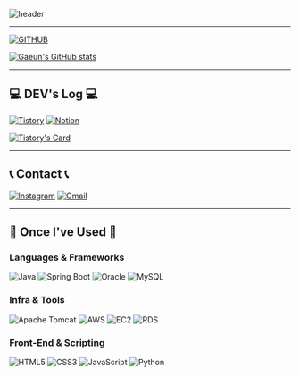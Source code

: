 <div align="left">

![header](https://capsule-render.vercel.app/api?type=waving&color=timeGradient&text=Welcome%20to%20Gaeun's%20GitHub%20👋&animation=twinkling&fontSize=35&fontAlignY=40&fontAlign=70&height=250)

---

[![GITHUB](https://hits.seeyoufarm.com/api/count/incr/badge.svg?url=https%3A%2F%2Fgithub.com%2Fgaeunji1&count_bg=%23F29494&title_bg=%232F2E2E&icon=github.svg&icon_color=%23FFFFFF&title=GITHUB&edge_flat=false)](https://github.com/gaeunji1)

[![Gaeun's GitHub stats](https://github-readme-stats.vercel.app/api?username=gaeunji1&include_all_commits=true&theme=nord&hide_border=true&count_private=true)](https://github.com/gaeunji1/github-readme-stats)

---

## 💻 DEV's Log 💻

[![Tistory](https://img.shields.io/badge/Tistory-000000?style=for-the-badge&logo=Tistory&logoColor=white)](https://easyhomputer.tistory.com)
[![Notion](https://img.shields.io/badge/Notion-9999FF?style=for-the-badge&logo=Notion&logoColor=white)](https://www.notion.so/homputer/Notion-3a51e19fa20a4c08a3c1d281a7a2c741)

[![Tistory's Card](https://github-readme-tistory-card.vercel.app/api?name=easyhomputer&theme=default)](https://easyhomputer.tistory.com)

---

## 📞 Contact 📞

[![Instagram](https://img.shields.io/badge/Instagram-E4405F?style=for-the-badge&logo=Instagram&logoColor=white)](https://www.instagram.com/gaeunji1/)
[![Gmail](https://img.shields.io/badge/Gmail-EA4335?style=for-the-badge&logo=Gmail&logoColor=white)](mailto:gaeunji1@gmail.com)

---

## 🔨 Once I've Used 🔨

### Languages & Frameworks

![Java](https://img.shields.io/badge/Java-007396?style=for-the-badge&logo=Java&logoColor=white)
![Spring Boot](https://img.shields.io/badge/Spring%20Boot-6DB33F?style=for-the-badge&logo=springboot&logoColor=white)
![Oracle](https://img.shields.io/badge/Oracle-F80000?style=for-the-badge&logo=oracle&logoColor=white)
![MySQL](https://img.shields.io/badge/MySQL-4479A1?style=for-the-badge&logo=mysql&logoColor=white)

### Infra & Tools

![Apache Tomcat](https://img.shields.io/badge/Apache%20Tomcat-F8DC75?style=for-the-badge&logo=apachetomcat&logoColor=black)
![AWS](https://img.shields.io/badge/Amazon%20AWS-232F3E?style=for-the-badge&logo=amazonaws&logoColor=white)
![EC2](https://img.shields.io/badge/Amazon%20EC2-FF9900?style=for-the-badge&logo=amazonec2&logoColor=white)
![RDS](https://img.shields.io/badge/Amazon%20RDS-527FFF?style=for-the-badge&logo=amazonrds&logoColor=white)

### Front-End & Scripting

![HTML5](https://img.shields.io/badge/HTML5-E34F26?style=for-the-badge&logo=html5&logoColor=white)
![CSS3](https://img.shields.io/badge/CSS-1572B6?style=for-the-badge&logo=css3&logoColor=white)
![JavaScript](https://img.shields.io/badge/JavaScript-F7DF1E?style=for-the-badge&logo=javascript&logoColor=black)
![Python](https://img.shields.io/badge/Python-3776AB?style=for-the-badge&logo=python&logoColor=white)

</div>
